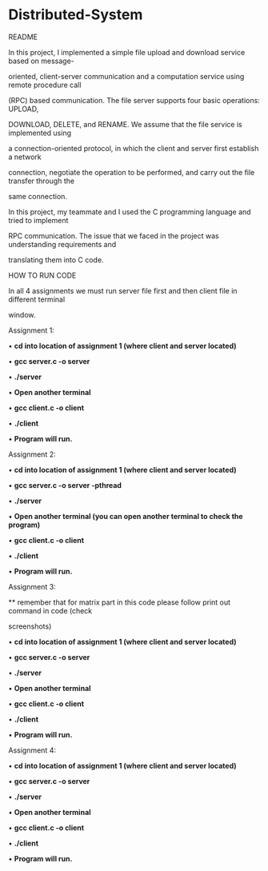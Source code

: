 # Distributed-System
README

In this project, I implemented a simple file upload and download service based on message-

oriented, client-server communication and a computation service using remote procedure call

(RPC) based communication. The file server supports four basic operations: UPLOAD,

DOWNLOAD, DELETE, and RENAME. We assume that the file service is implemented using

a connection-oriented protocol, in which the client and server first establish a network

connection, negotiate the operation to be performed, and carry out the file transfer through the

same connection.

In this project, my teammate and I used the C programming language and tried to implement

RPC communication. The issue that we faced in the project was understanding requirements and

translating them into C code.

HOW TO RUN CODE

In all 4 assignments we must run server file first and then client file in different terminal

window.

Assignment 1:

• **cd into location of assignment 1 (where client and server located)**

• **gcc server.c -o server**

• **./server**

• **Open another terminal**

• **gcc client.c -o client**

• **./client**

• **Program will run.**





Assignment 2:

• **cd into location of assignment 1 (where client and server located)**

• **gcc server.c -o server -pthread**

• **./server**

• **Open another terminal (you can open another terminal to check the program)**

• **gcc client.c -o client**

• **./client**

• **Program will run.**





Assignment 3:

\*\* remember that for matrix part in this code please follow print out command in code (check

screenshots)

• **cd into location of assignment 1 (where client and server located)**

• **gcc server.c -o server**

• **./server**

• **Open another terminal**

• **gcc client.c -o client**

• **./client**

• **Program will run.**









Assignment 4:

• **cd into location of assignment 1 (where client and server located)**

• **gcc server.c -o server**

• **./server**

• **Open another terminal**

• **gcc client.c -o client**

• **./client**

• **Program will run.**

